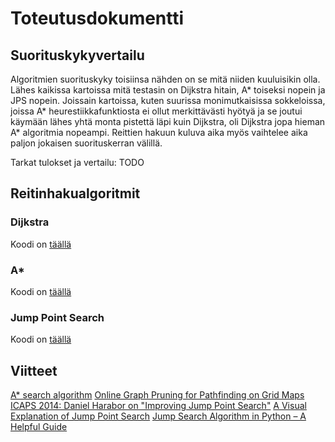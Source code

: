 # Toteutusdokumentti

## Suorituskykyvertailu

Algoritmien suorituskyky toisiinsa nähden on se mitä niiden kuuluisikin olla. Lähes kaikissa kartoissa mitä testasin on Dijkstra hitain, A* toiseksi nopein ja JPS nopein. Joissain kartoissa, kuten suurissa monimutkaisissa sokkeloissa, joissa A* heurestiikkafunktiosta ei ollut merkittävästi hyötyä ja se joutui käymään lähes yhtä monta pistettä läpi kuin Dijkstra, oli Dijkstra jopa hieman A* algoritmia nopeampi. Reittien hakuun kuluva aika myös vaihtelee aika paljon jokaisen suorituskerran välillä.

Tarkat tulokset ja vertailu:
TODO

## Reitinhakualgoritmit

### Dijkstra

Koodi on [täällä](/src/Pathfinder/Pathfinding/Algorithms/Dijkstra.cs)

### A*
Koodi on [täällä](/src/Pathfinder/Pathfinding/Algorithms/AStar.cs)

### Jump Point Search
Koodi on [täällä](/src/Pathfinder/Pathfinding/Algorithms/JumpPointSearch.cs)

## Viitteet

[A* search algorithm](https://en.wikipedia.org/wiki/A*_search_algorithm)
[Online Graph Pruning for Pathfinding on Grid Maps](https://users.cecs.anu.edu.au/~dharabor/data/papers/harabor-grastien-aaai11.pdf)
[ICAPS 2014: Daniel Harabor on "Improving Jump Point Search"](https://www.youtube.com/watch?v=NmM4pv8uQwI)
[A Visual Explanation of Jump Point Search](https://zerowidth.com/2013/a-visual-explanation-of-jump-point-search/)
[Jump Search Algorithm in Python – A Helpful Guide](https://www.youtube.com/watch?v=afoQvbXvaiQ)